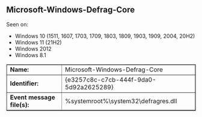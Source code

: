 ## Microsoft-Windows-Defrag-Core

Seen on:
* Windows 10 (1511, 1607, 1703, 1709, 1803, 1809, 1903, 1909, 2004, 20H2)
* Windows 11 (21H2)
* Windows 2012
* Windows 8.1

<table border="1" class="docutils">
  <tbody>
    <tr>
      <td><b>Name:</b></td>
      <td>Microsoft-Windows-Defrag-Core</td>
    </tr>
    <tr>
      <td><b>Identifier:</b></td>
      <td>{e3257c8c-c7cb-444f-9da0-5d92a2625289}</td>
    </tr>
    <tr>
      <td><b>Event message file(s):</b></td>
      <td>%systemroot%\system32\defragres.dll</td>
    </tr>
  </tbody>
</table>

&nbsp;

